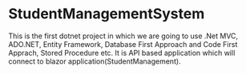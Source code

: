 # StudentManagementSystem
This is the first dotnet project in which we are going to use .Net MVC, ADO.NET, Entity Framework, Database First Approach and Code First Apprach, Stored Procedure etc. It is API based application which will connect to blazor application(StudentManagement).
